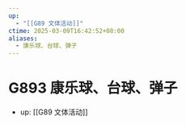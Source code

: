 ```yaml
---
up:
  - "[[G89 文体活动]]"
ctime: 2025-03-09T16:42:52+08:00
aliases:
  - 康乐球、台球、弹子
---
```


# G893 康乐球、台球、弹子

- up: [[G89 文体活动]]
